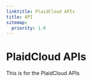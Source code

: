 ```yaml
---
linktitle: PlaidCloud APIs
title: API
sitemap:
  priority: 1.0
---
```


# PlaidCloud APIs
This is for the PlaidCloud APIs